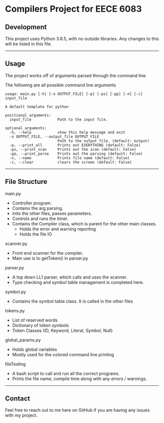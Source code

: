 # Compilers Project for EECE 6083

## Development
This project uses Python 3.8.5, with no outside libraries. Any changes to this will be listed in this file.

---
## Usage
The project works off of arguments parsed through the command line. 

The following are all possible command line arguments
```
usage: main.py [-h] [-o OUTPUT_FILE] [-p] [-ps] [-pp] [-n] [-c] input_file

A default template for python

positional arguments:
  input_file            Path to the input file.

optional arguments:
  -h, --help            show this help message and exit
  -o OUTPUT_FILE, --output_file OUTPUT_FILE
                        Path to the output file. (default: output)
  -p, --print_all       Prints out EVERYTHING (default: False)
  -ps, --print_scan     Prints out the scan (default: False)
  -pp, --print_parse    Prints out the parsing (default: False)
  -n, --name            Prints file name (default: False)
  -c, --clear           clears the screen (default: False)

```
---
## File Structure
main.py
- Controller program. 
- Contains the arg parsing.
- Inits the other files, passes parameters.
- Controls and runs the timer.
- Contains the Compiler class, which is parent for the other main classes.
  - Holds the error and warning reporting
  - Holds the file IO

scanner.py
- Front end scanner for the compiler. 
- Main use is to getToken() in parser.py

parser.py
- A top down LL1 parser, which calls and uses the scanner.
- Type checking and symbol table management is completed here.

symbol.py
- Contains the symbol table class. It is called in the other files

tokens.py
- List of reserved words
- Dictionary of token symbols
- Token Classes (ID, Keyword, Literal, Symbol, Null)

global_params.py
- Holds global variables
- Mostly used for the colored command line printing

fileTesting
- A bash script to call and run all the correct programs.
- Prints the file name, compile time along with any errors / warnings.
---
## Contact
Feel free to reach out to me here on GitHub if you are having any issues with my project.